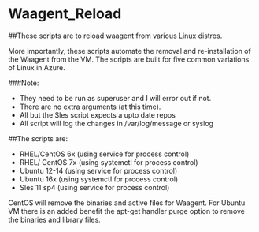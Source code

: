 # Waagent_Reload

##These scripts are to reload waagent from various Linux distros. 

More importantly, these scripts automate the removal and re-installation of the Waagent from the VM.   The scripts are built for five common variations of Linux in Azure.

###Note:
   - They need to be run as superuser and I will error out if not.
   - There are no extra arguments (at this time).
   - All but the Sles script expects a upto date repos     
   - All script will log the changes in /var/log/message or syslog 
   
##The scripts are:
   - RHEL/CentOS 6x (using service for process control)
   - RHEL/ CentOS 7x (using systemctl for process control)
   - Ubuntu 12-14 (using service for process control)
   - Ubuntu 16x (using systemctl for process control)
   - Sles 11 sp4 (using service for process control)


CentOS will remove the binaries and active files for Waagent.
For Ubuntu VM there is an added benefit the apt-get handler purge option to remove the binaries and library files.

